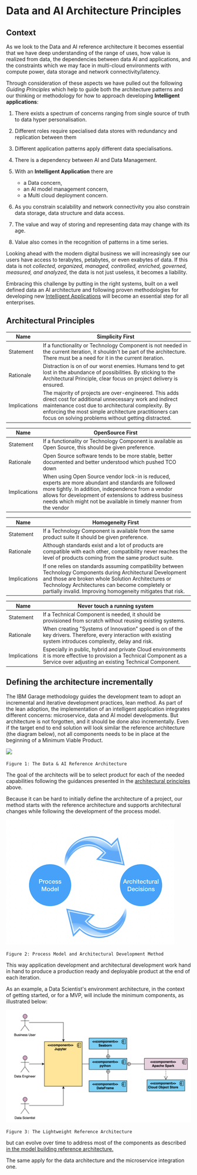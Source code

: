 # Data and AI Architecture Principles

## Context

As we look to the Data and AI reference architecture it becomes essential that we have deep understanding of the range of uses, how value is realized from data, the dependencies between data AI and applications, and the constraints which we may face in multi-cloud environments with compute power, data storage and network connectivity/latency.

Through consideration of these aspects we have pulled out the following *Guiding Principles* which help to guide both the architecture patterns and our thinking or methodology for how to approach developing **Intelligent applications**:

1. There exists a spectrum of concerns ranging from single source of truth to data hyper personalisation.  
1. Different roles require specialised data stores with redundancy and replication between them
1. Different application patterns apply different data specialisations.
1. There is a dependency between AI and Data Management.
1. With an **Intelligent Application** there are
    
    * a Data concern,
    * an AI model management concern,
    * a Multi cloud deployment concern.

1. As you constrain scalability and network connectivity you also constrain data storage, data structure and data access.    
1. The value and way of storing and representing data may change with its age.
1. Value also comes in the recognition of patterns in a time series.

Looking ahead with the modern digital business we will increasingly see our users have access to terabytes, petabytes, or even exabytes of data. If this data is not *collected, organized, managed, controlled, enriched, governed, measured, and analyzed*, the data is not just useless, it becomes a liability.

Embracing this challenge by putting in the right systems, built on a well defined data an AI architecture and following proven methodologies for developing new [Intelligent Applications](intelligent-app.md) will become an essential step for all enterprises.

## Architectural Principles

|Name | Simplicity First 
--- | --- 
Statement | If a functionality or Technology Component is not needed in the current iteration, it shouldn't be part of the architecture. There must be a need for it in the current iteration.  
Rationale | Distraction is on of our worst enemies. Humans tend to get lost in the abundance of possibilities. By sticking to the Architectural Principle, clear focus on project delivery is ensured.
Implications| The majority of projects are over-engineered. This adds direct cost for additional unnecessary work and indirect maintenance cost due to architectural complexity. By enforcing the most simple architecture practitioners can focus on solving problems without getting distracted.


|Name | OpenSource First 
--- | --- 
Statement | If a functionality or Technology Component is available as Open Source, this should be given preference.
Rationale | Open Source software tends to be more stable, better documented and better understood which pushed TCO down 
Implications| When using Open Source vendor lock-in is reduced, experts are more abundant and standards are followed more tightly. In addition, independence from a vendor allows for development of extensions to address business needs which might not be available in timely manner from the vendor

|Name | Homogeneity First
--- | --- 
Statement | If a Technology Component is available from the same product suite it should be given preference.
Rationale | Although standards exist and a lot of products are compatible with each other, compatibility never reaches the level of products coming from the same product suite.  
Implications| If one relies on standards assuming compatibility between Technology Components during Architectural Development and those are broken whole Solution Architectures or Technology Architectures can become completely or partially invalid. Improving homogeneity mitigates that risk.

|Name | Never touch a running system
--- | --- 
Statement | If a Technical Component is needed, it should be provisioned from scratch without reusing existing systems.   
Rationale | When creating "Systems of Innovation" speed is on of the key drivers. Therefore, every interaction with existing system introduces complexity, delay and risk.
Implications| Especially in public, hybrid and private Cloud environments it is more effective to provision a Technical Component as a Service over adjusting an existing Technical Component. 

## Defining the architecture incrementally

The IBM Garage methodology guides the development team to adopt an incremental and iterative development practices, lean method. As part of the lean adoption, the implementation of an intelligent application integrates different concerns: microservice, data and AI model developments. But architecture is not forgotten, and it should be done also incrementally. Even if the target end to end solution will look similar the reference architecture (the diagram below), not all components needs to be in place at the beginning of a Minimum Viable Product.

![](../images/data-ai-ra-3.jpg)

    Figure 1: The Data & AI Reference Architecture

The goal of the architects will be to select product for each of the needed capabilities following the guidances presented in the [architectural principles](#architectural-principles) above.

Because it can be hard to initially define the architecture of a project, our method starts with the reference architecture and supports architectural changes while following the development of the process model.

![](images/ra-process-model.png)

    Figure 2: Process Model and Architectural Development Method

This way application development and architectural development work hand in hand to produce a production ready and deployable product at the end of each iteration. 

As an example, a Data Scientist's environment architecture, in the context of getting started, or for a MVP, will include the minimum components, as illustrated below:

![](images/lightweight_ml_ref_arch.png)

    Figure 3: The Lightweight Reference Architecture

but can evolve over time to address most of the components as described [in the model building reference architecture.](./model-dev/README.md)  

The same apply for the data architecture and the microservice integration one.